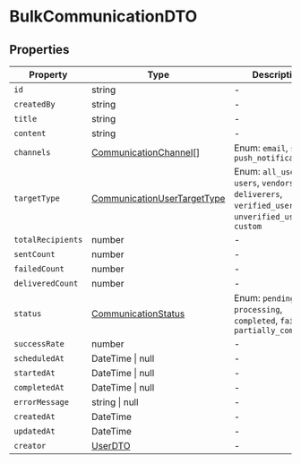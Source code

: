 # BulkCommunicationDTO

## Properties

| Property | Type | Description |
|----------|------|-------------|
| `id` | string | - |
| `createdBy` | string | - |
| `title` | string | - |
| `content` | string | - |
| `channels` | [CommunicationChannel](../enums/CommunicationChannel.md)[] | Enum: `email`, `sms`, `push_notification` |
| `targetType` | [CommunicationUserTargetType](../enums/CommunicationUserTargetType.md) | Enum: `all_users`, `users`, `vendors`, `deliverers`, `verified_users`, `unverified_users`, `custom` |
| `totalRecipients` | number | - |
| `sentCount` | number | - |
| `failedCount` | number | - |
| `deliveredCount` | number | - |
| `status` | [CommunicationStatus](../enums/CommunicationStatus.md) | Enum: `pending`, `processing`, `completed`, `failed`, `partially_completed` |
| `successRate` | number | - |
| `scheduledAt` | DateTime \| null | - |
| `startedAt` | DateTime \| null | - |
| `completedAt` | DateTime \| null | - |
| `errorMessage` | string \| null | - |
| `createdAt` | DateTime | - |
| `updatedAt` | DateTime | - |
| `creator` | [UserDTO](../dtos/UserDTO.md) | - |
